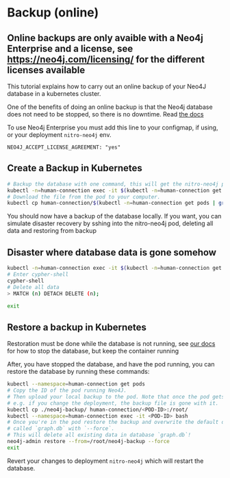 # Backup (online)

## Online backups are only avaible with a Neo4j Enterprise and a license, see https://neo4j.com/licensing/ for the different licenses available

This tutorial explains how to carry out an online backup of your Neo4J
database in a kubernetes cluster.

One of the benefits of doing an online backup is that the Neo4j database does not need to be stopped, so there is no downtime. Read [the docs](https://neo4j.com/docs/operations-manual/current/backup/performing/)

To use Neo4j Enterprise you must add this line to your configmap, if using, or your deployment `nitro-neo4j` env.

```
NEO4J_ACCEPT_LICENSE_AGREEMENT: "yes"
```
## Create a Backup in Kubernetes

```sh
# Backup the database with one command, this will get the nitro-neo4j pod, ssh into it, and run the backup command
kubectl -n=human-connection exec -it $(kubectl -n=human-connection get pods | grep nitro-neo4j | awk '{ print $1 }') -- neo4j-admin backup --backup-dir=/var/lib/neo4j --name=neo4j-backup
# Download the file from the pod to your computer.
kubectl cp human-connection/$(kubectl -n=human-connection get pods | grep nitro-neo4j | awk '{ print $1 }'):/var/lib/neo4j/neo4j-backup ./neo4j-backup/
```

You should now have a backup of the database locally. If you want, you can simulate disaster recovery by sshing into the nitro-neo4j pod, deleting all data and restoring from backup

## Disaster where database data is gone somehow

```sh
kubectl -n=human-connection exec -it $(kubectl -n=human-connection get pods | grep nitro-neo4j |awk '{ print $1 }') bash
# Enter cypher-shell
cypher-shell
# Delete all data
> MATCH (n) DETACH DELETE (n);

exit
```

## Restore a backup in Kubernetes 

Restoration must be done while the database is not running, see [our docs](https://docs.human-connection.org/human-connection/deployment/volumes/neo4j-offline-backup#stop-and-restart-neo-4-j-database-in-kubernetes) for how to stop the database, but keep the container running

After, you have stopped the database, and have the pod running, you can restore the database by running these commands:

```sh
kubectl --namespace=human-connection get pods
# Copy the ID of the pod running Neo4J.
# Then upload your local backup to the pod. Note that once the pod gets deleted
# e.g. if you change the deployment, the backup file is gone with it.
kubectl cp ./neo4j-backup/ human-connection/<POD-ID>:/root/
kubectl --namespace=human-connection exec -it <POD-ID> bash
# Once you're in the pod restore the backup and overwrite the default database
# called `graph.db` with `--force`.
# This will delete all existing data in database `graph.db`!
neo4j-admin restore --from=/root/neo4j-backup --force
exit
```
Revert your changes to deployment `nitro-neo4j` which will restart the database.